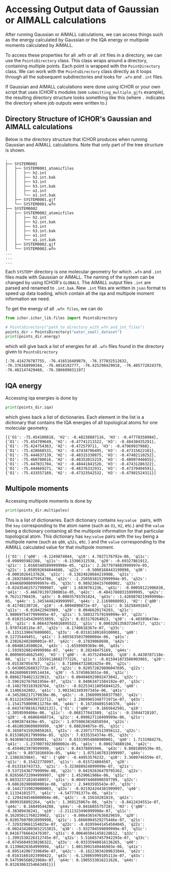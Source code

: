 # Accessing Output data of Gaussian or AIMALL calculations
After running Gaussian or AIMALL calculations, we can access things such as the energy calculated by Gaussian or the IQA energy or multipole moments calculated by AIMALL.

To access these properties for all .wfn or all .int files in a directory, we can use the `PointsDirectory` class. This class wraps around a directory, containing multiple points. Each point is wrapped with the `PointDirectory` class. We can work with the `PointsDirectory` class directly as it loops through all the subsequent subdirectories and looks for `.wfn` and `.int` files.

If Gaussian and AIMALL calculations were done using ICHOR or your own script that uses ICHOR's modules (see `submitting_multiple_gjfs` example), the resulting directory structure looks something like this (where `.` indicates the directory where job outputs were written to.)

## Directory Structure of ICHOR's Gaussian and AIMALL calculations

Below is the directory structure that ICHOR produces when running Gaussian and AIMALL calculations. Note that only part of the tree structure is shown.

```
.
├── SYSTEM0001
│   ├── SYSTEM0001_atomicfiles
│   │   ├── h2.int
│   │   ├── h2.int.bak
│   │   ├── h3.int
│   │   ├── h3.int.bak
│   │   ├── o1.int
│   │   └── o1.int.bak
│   ├── SYSTEM0001.gjf
│   └── SYSTEM0001.wfn
├── SYSTEM0002
│   ├── SYSTEM0002_atomicfiles
│   │   ├── h2.int
│   │   ├── h2.int.bak
│   │   ├── h3.int
│   │   ├── h3.int.bak
│   │   ├── o1.int
│   │   └── o1.int.bak
│   ├── SYSTEM0002.gjf
│   └── SYSTEM0002.wfn
...
...
...
```

Each `SYSTEM*` directory is one molecular geometry for which `.wfn` and `.int` files made with Gaussian or AIMALL. The naming of the system can be changed by using ICHOR's `GLOBALS`. The AIMALL output files `.int` are parsed and renamed to `.int.bak`. New `.int` files are written in `json` format to speed up data loading, which contain all the iqa and multipole moment information we need.

To get the energy of all `.wfn files`, we can do

```python
from ichor.ichor_lib.files import PointsDirectory

# PointsDirectory("path_to_directory_with_wfn_and_int_files")
points_dir = PointsDirectory("water_small_dataset")
print(points_dir.energy)
```

which will give back a list of energies for all `.wfn` files found in the directory given to `PointsDirectory`
```
[-76.414276787755, -76.416516489879, -76.377032512632, -76.376168990344, -76.4018192777, -76.425298429018, -76.405772024379, -76.402147429468, -76.386609031197]
```

## IQA energy

Accessing iqa energies is done by

```python
print(points_dir.iqa)
```
which gives back a list of dictionaries. Each element in the list is a dictionary that contains the IQA energies of all topological atoms for one molecular geometry.
```
[{'O1': -75.454100818, 'H2': -0.48238887116, 'H3': -0.47778358984}, {'O1': -75.454709649, 'H2': -0.47741211522, 'H3': -0.48438435291}, {'O1': -75.424754363, 'H2': -0.472579711, 'H3': -0.47969937988}, {'O1': -75.428668531, 'H2': -0.47434796495, 'H3': -0.47315622181}, {'O1': -75.444637139, 'H2': -0.48315330875, 'H3': -0.47402110252}, {'O1': -75.460788616, 'H2': -0.48353015219, 'H3': -0.48097446655}, {'O1': -75.447031704, 'H2': -0.48441841526, 'H3': -0.47431286322}, {'O1': -75.444669271, 'H2': -0.48376332931, 'H3': -0.47370494591}, {'O1': -75.433557169, 'H2': -0.47323542532, 'H3': -0.47981524311}]
```

## Multipole moments

Accessing multipole moments is done by

```python
print(points_dir.multipoles)
```

This is a list of dictionaries. Each dictionary contains `key`:`value ` pairs, with the `key` corresponding to the atom name (such as `O1`, `H2`, etc.) and the `value` being a dictionary containing all the multipole information for that particular topological atom. This dictionary has `key`:`value` pairs with the `key` being a multipole name (such as `q00`, `q32s`, etc. ) and the `value` corresponding to the AIMALL calculated value for that multipole moment.

```
[{'O1': {'q00': -9.1249874044, 'q10': 4.7027176792e-06, 'q11c': -0.098995982288, 'q11s': -0.13306312538, 'q20': -0.69327861912, 'q21c': 1.0160348589999998e-05, 'q21s': 2.2677974883999997e-05, 'q22c': 1.050592694844688, 'q22s': -0.5008168443199998, 'q30': -0.00010264137628, 'q31c': -0.13824820684219988, 'q31s': -0.26925885475954786, 'q32c': -2.2505038152999994e-05, 'q32s': 2.6946609080999997e-05, 'q33c': 0.9892384157600002, 'q33s': -0.024354625717999987, 'q40': 1.6830761236, 'q41c': -0.00050121906838, 'q41s': -5.466781397200001e-05, 'q42c': -0.48417880315999995, 'q42s': 0.76211790439, 'q43c': 0.00035793391824, 'q43s': -1.4269870219999996e-05, 'q44c': 1.3453448249999997, 'q44s': 2.1169008095}, 'H2': {'q00': -0.41748130728, 'q10': -4.8094090872e-07, 'q11c': 0.16258491847, 'q11s': -0.010422943989, 'q20': 0.0046620174203, 'q21c': 3.9806975477999995e-07, 'q21s': 5.580327579199999e-07, 'q22c': -0.010151454269553859, 'q22s': 0.023170264023, 'q30': -4.403896474e-07, 'q31c': 0.06643764016895522, 'q31s': 0.006320135837264717, 'q32c': 1.9707410116e-07, 'q32s': -6.1740618367e-07, 'q33c': -0.11511390476000001, 'q33s': -0.03181189169100001, 'q40': 0.12735449451, 'q41c': 3.6055635037000004e-06, 'q41s': 9.238262402800001e-07, 'q42c': -0.17839068698, 'q42s': -0.0048614500624, 'q43c': -1.6550989369e-06, 'q43s': -1.5939328024999996e-07, 'q44c': 0.20248475169, 'q44s': 0.00096954662549}, 'H3': {'q00': -0.45752494449, 'q10': 6.4430787118e-08, 'q11c': 0.15559118682777226, 'q11s': -0.015941873586903965, 'q20': -0.015387054787, 'q21c': 8.718964732802425e-09, 'q21s': -5.043005268832772e-07, 'q22c': 0.020572829896047695, 'q22s': 0.04260900199514434, 'q30': -5.5745863651e-08, 'q31c': 0.08662784021323013, 'q31s': 0.004946929092473042, 'q32c': -3.596192767681956e-07, 'q32s': 8.04063471584192e-07, 'q33c': -0.1482703183928764, 'q33s': -0.022534118056844125, 'q40': 0.11406342802, 'q41c': 3.903341349397345e-06, 'q41s': -4.345286217179838e-06, 'q42c': -0.1560999360377987, 'q42s': 0.011224350439722712, 'q43c': 2.2069965348771971e-07, 'q43s': -1.1541758009611276e-06, 'q44c': 0.167204891546376, 'q44s': -0.04374788161760213}}, {'O1': {'q00': -9.1665642501, 'q10': -2.3059599406e-06, 'q11c': -0.068177641589, 'q11s': -0.15044728107, 'q20': -0.66866488714, 'q21c': 4.099627118499999e-06, 'q21s': -1.6903874436e-05, 'q22c': 1.0759063816858594, 'q22s': -0.4618038609899999, 'q30': 6.888204875e-05, 'q31c': -0.16507415920850263, 'q31s': -0.23971775513956112, 'q32c': 6.015380261799999e-05, 'q32s': 7.0335354374e-05, 'q33c': 0.9438987428300001, 'q33s': 0.03319954808900001, 'q40': 1.7131984276, 'q41c': -1.2370073923000002e-05, 'q41s': 0.000274880104, 'q42c': -0.4594023970599999, 'q42s': 0.84378895946, 'q43c': 9.8801809539e-05, 'q43s': 9.8971016693e-05, 'q44c': 1.0751467831999997, 'q44s': 2.1388263984}, 'H2': {'q00': -0.44953576232, 'q10': 3.3609746559e-07, 'q11c': 0.15422778997, 'q11s': -0.015724804507, 'q20': -0.013316743733, 'q21c': -5.323688924899999e-07, 'q21s': -9.537154367799999e-08, 'q22c': 0.04192636479795362, 'q22s': 0.026566722994999997, 'q30': 1.4529061986e-06, 'q31c': 0.08332371824540057, 'q31s': 0.004974408906597709, 'q32c': -9.686102900800001e-08, 'q32s': 2.9493595543e-07, 'q33c': -0.14417319029000003, 'q33s': -0.021924244381999997, 'q40': 0.11334101577, 'q41c': -4.5477791377e-06, 'q41s': -2.1294194546000004e-06, 'q42c': -0.15634281819, 'q42s': 0.0099358892264, 'q43c': 1.369125067e-06, 'q43s': -8.8412434551e-07, 'q44c': 0.16849544208, 'q44s': -0.041605575728}, 'H3': {'q00': -0.38389436241, 'q10': -2.2111323496999998e-07, 'q11c': 0.16205011760229962, 'q11s': -0.006436547636829659, 'q20': 0.020576070018999998, 'q21c': 1.6666904529275446e-07, 'q21s': -7.329329661154025e-07, 'q22c': -0.01959441454504045, 'q22s': -0.0024342003652153815, 'q30': -3.932704599899999e-07, 'q31c': 0.04167766642476307, 'q31s': 0.006465041458128612, 'q32c': -1.3991538226312745e-07, 'q32s': 5.516857457942293e-07, 'q33c': -0.07456849330286322, 'q33s': -0.03335940816136265, 'q40': 0.11396028364999994, 'q41c': 1.0013991549446983e-06, 'q41s': -8.895142067339649e-07, 'q42c': -0.16223034209633044, 'q42s': -0.01631601023990422, 'q43c': -6.129865999105113e-07, 'q43s': 9.547596568623968e-07, 'q44c': 0.1905533016211626, 'q44s': 0.03283063254663491}}]
```

